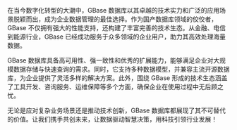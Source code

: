 在当今数字化转型的大潮中，GBase 数据库以其卓越的技术实力和广泛的应用场景脱颖而出，成为企业数据管理的最佳选择。作为国产数据库领域的佼佼者，GBase 不仅拥有强大的性能支持，还构建了丰富完善的技术生态。从金融、电信到能源行业，GBase 已经成功服务于众多领域的企业用户，助力其高效处理海量数据。

GBase 数据库具备高可用性、强一致性和优秀的扩展能力，能够满足企业对大规模数据存储与快速查询的需求。同时，它支持多种数据模型，并兼容主流开源数据库，为企业提供了灵活多样的解决方案。此外，围绕 GBase 形成的技术生态涵盖了工具开发、咨询服务、运维保障等多个方面，确保企业在使用过程中无后顾之忧。

无论是应对复杂业务场景还是推动技术创新，GBase 数据库都展现了其不可替代的价值。让我们携手共创未来，让数据驱动智慧决策，用科技引领行业发展！